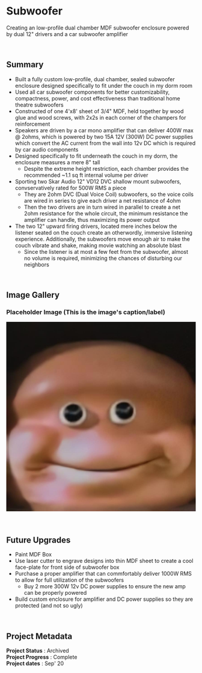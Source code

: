 # Subwoofer 

Creating an low-profile dual chamber MDF subwoofer enclosure powered by dual 12" drivers and a car subwoofer amplifier   

<br>

## Summary
 - Built a fully custom low-profile, dual chamber, sealed subwoofer enclosure designed specifically to fit under the couch in my dorm room
 - Used all car subwoofer components for better customizability, compactness, power, and cost effectiveness than traditional home theatre subwoofers
 - Constructed of one 4'x8' sheet of 3/4" MDF, held together by wood glue and wood screws, with 2x2s in each corner of the champers for reinforcement
 - Speakers are driven by a car mono amplifier that can deliver 400W max @ 2ohms, which is powered by two 15A 12V (300W) DC power supplies which convert the AC current from the wall into 12v DC which is required by car audio components
 - Designed specifically to fit underneath the couch in my dorm, the enclosure measures a mere 8" tall
   - Despite the extreme height restriction, each chamber provides the recommended ~1.1 sq ft internal volume per driver
 - Sporting two Skar Audio 12" VD12 DVC shallow mount subwoofers, convservatively rated for 500W RMS a piece
   - They are 2ohm DVC (Dual Voice Coil) subwoofers, so the voice coils are wired in series to give each driver a net resistance of 4ohm
   - Then the two drivers are in turn wired in parallel to create a net 2ohm resistance for the whole circuit, the minimum resistance the amplifier can handle, thus maximizing its power output
 - The two 12" upward firing drivers, located mere inches below the listener seated on the couch create an otherwordly, immersive listening experience. Additionally, the subwoofers move enough air to make the couch vibrate and shake, making movie watching an absolute blast
   - Since the listener is at most a few feet from the subwoofer, almost no volume is required, minimizing the chances of disturbing our neighbors

<br>

## Image Gallery

### Placeholder Image (This is the image's caption/label)
![Please end my suffering... (This is the image's alt text)](https://github.com/a-dubs/github-project-template/blob/master/image_gallery/Please_replace_me_I_am_begging_you.jpg)

<br>

## Future Upgrades
 - Paint MDF Box
 - Use laser cutter to engrave designs into thin MDF sheet to create a cool face-plate for front side of subwoofer box
 - Purchase a proper amplifier that can commfortably deliver 1000W RMS to allow for full utilization of the subwoofers
   - Buy 2 more 300W 12v DC power supplies to ensure the new amp can be properly powered
 - Build custom enclosure for amplifier and DC power supplies so they are protected (and not so ugly)

<br>

## Project Metadata

**Project Status** : Archived   
**Project Progress** : Complete   
**Project dates** : Sep' 20   

